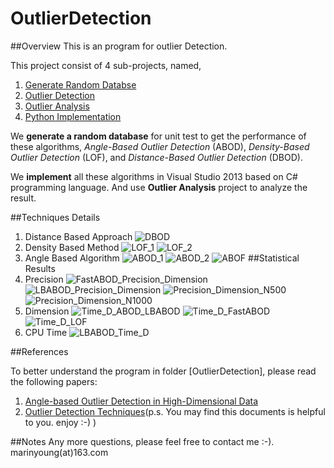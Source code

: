 # OutlierDetection

##Overview
This is an program for outlier Detection.

This project consist of 4 sub-projects, named,

 1. [Generate Random Databse][1]
 2. [Outlier Detection][2]
 3. [Outlier Analysis][3]
 4. [Python Implementation][4]

We **generate a random database** for unit test to get the performance of these algorithms, *Angle-Based Outlier Detection* (ABOD), *Density-Based Outlier Detection* (LOF), and *Distance-Based Outlier Detection* (DBOD).

We **implement** all these algorithms in Visual Studio 2013 based on C# programming language. And use **Outlier Analysis** project to analyze the result.

##Techniques Details
1. Distance Based Approach
![DBOD][5]
2. Density Based Method
![LOF_1][6]
![LOF_2][7]
3. Angle Based Algorithm
![ABOD_1][8]
![ABOD_2][9]
![ABOF][10]
##Statistical Results
1. Precision
![FastABOD_Precision_Dimension][11]
![LBABOD_Precision_Dimension][12]
![Precision_Dimension_N500][13]
![Precision_Dimension_N1000][14]
2. Dimension
![Time_D_ABOD_LBABOD][15]
![Time_D_FastABOD][16]
![Time_D_LOF][17]
3. CPU Time
![LBABOD_Time_D][18]
 

##References

To better understand the program in folder [OutlierDetection], please read the following papers:

 1. [Angle-based Outlier Detection in High-Dimensional Data][19]
 2. [Outlier Detection Techniques][20](p.s. You may find this documents is helpful to you. enjoy :-) )


##Notes
Any more questions, please feel free to contact me :-). marinyoung(at)163.com


  [1]: https://github.com/MarinYoung4596/OutlierDetection/tree/master/OutlierDetection/GenerateRandomDatabase
  [2]: https://github.com/MarinYoung4596/OutlierDetection/tree/master/OutlierDetection/OutlierDetection
  [3]: https://github.com/MarinYoung4596/OutlierDetection/tree/master/OutlierDetection/OutlierAnalysis
  [4]: https://github.com/MarinYoung4596/OutlierDetection/tree/master/OutlierDetection/Python%20Implementation
  [5]: https://github.com/MarinYoung4596/OutlierDetection/blob/master/OutlierDetection/OutlierAnalysis/StatisticalResults/DBOD_1.PNG
  [6]: https://github.com/MarinYoung4596/OutlierDetection/blob/master/OutlierDetection/OutlierAnalysis/StatisticalResults/LOF_1.PNG
  [7]: https://github.com/MarinYoung4596/OutlierDetection/blob/master/OutlierDetection/OutlierAnalysis/StatisticalResults/LOF_2.PNG
  [8]: https://github.com/MarinYoung4596/OutlierDetection/blob/master/OutlierDetection/OutlierAnalysis/StatisticalResults/ABOD_1.PNG
  [9]: https://github.com/MarinYoung4596/OutlierDetection/blob/master/OutlierDetection/OutlierAnalysis/StatisticalResults/ABOD_2.PNG
  [10]: https://github.com/MarinYoung4596/OutlierDetection/blob/master/OutlierDetection/OutlierAnalysis/StatisticalResults/ABOF.PNG
  [11]: https://github.com/MarinYoung4596/OutlierDetection/blob/master/OutlierDetection/OutlierAnalysis/StatisticalResults/FastABOD_Precision_Dimension.png
  [12]: https://github.com/MarinYoung4596/OutlierDetection/blob/master/OutlierDetection/OutlierAnalysis/StatisticalResults/LBABOD_Precision_Dimension.png
  [13]: https://github.com/MarinYoung4596/OutlierDetection/blob/master/OutlierDetection/OutlierAnalysis/StatisticalResults/Precision_Dimension_N500.png
  [14]: https://github.com/MarinYoung4596/OutlierDetection/blob/master/OutlierDetection/OutlierAnalysis/StatisticalResults/Precision_Dimension_N1000.png
  [15]: https://github.com/MarinYoung4596/OutlierDetection/blob/master/OutlierDetection/OutlierAnalysis/StatisticalResults/Time_D_ABOD_LBABOD.png
  [16]: https://github.com/MarinYoung4596/OutlierDetection/blob/master/OutlierDetection/OutlierAnalysis/StatisticalResults/Time_D_FastABOD.png
  [17]: https://github.com/MarinYoung4596/OutlierDetection/blob/master/OutlierDetection/OutlierAnalysis/StatisticalResults/Time_D_LOF.png
  [18]: https://github.com/MarinYoung4596/OutlierDetection/blob/master/OutlierDetection/OutlierAnalysis/StatisticalResults/LBABOD_Time_D.png
  [19]: http://dl.acm.org/citation.cfm?id=1401946
  [20]: https://www.siam.org/meetings/sdm10/tutorial3.pdf